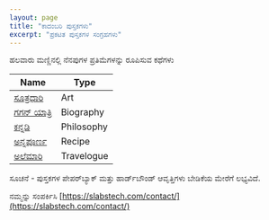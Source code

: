 ```yaml
---
layout: page
title: "ಕಾದಂಬರಿ ಪುಸ್ತಕಗಳು"
excerpt: "ಪ್ರಕಟಿತ ಪುಸ್ತಕಗಳ ಸಂಗ್ರಹಗಳು"
---
```

ಹಲವಾರು ಮಣ್ಣಿನಲ್ಲಿ ನೆನಪುಗಳ ಪ್ರತಿಮೆಗಳನ್ನು ರೂಪಿಸುವ ಕಥೆಗಳು

| Name                                                           | Type      |
|----------------------------------------------------------------|-----------|
| [ಸೂತ್ರಧಾರಿ](https://slabstech.com/assets/pdf/suthradhari.pdf)  | Art       |
| [ಗಗನ್ ಯಾತ್ರಿ](https://slabstech.com/assets/pdf/gaganyatri.pdf) | Biography | 
| [ಕನ್ನಡಿ](https://slabstech.com/assets/pdf/kannadi.pdf)         | Philosophy | 
| [ಅನ್ನಪೂರ್ಣ](https://slabstech.com/assets/pdf/annapoorna.pdf)   | Recipe | 
| [ಅಲೆಮಾರಿ](https://slabstech.com/assets/pdf/alemaari.pdf)   | Travelogue | 


ಸೂಚನೆ - ಪುಸ್ತಕಗಳ ಪೇಪರ್‌ಬ್ಯಾಕ್ ಮತ್ತು ಹಾರ್ಡ್‌ಬೌಂಡ್ ಆವೃತ್ತಿಗಳು ಬೇಡಿಕೆಯ ಮೇರೆಗೆ ಲಭ್ಯವಿದೆ. 

ನಮ್ಮನ್ನು ಸಂಪರ್ಕಿಸಿ [https://slabstech.com/contact/](https://slabstech.com/contact/)

